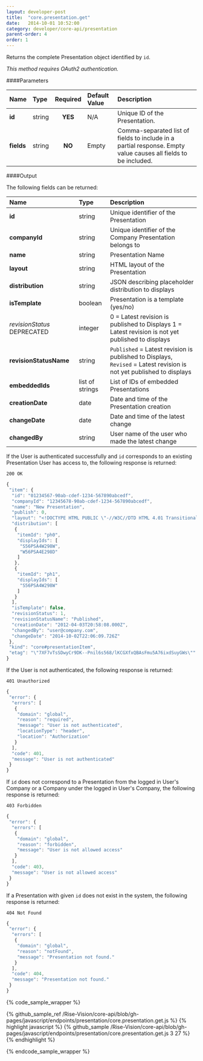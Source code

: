 ```yaml
---
layout: developer-post
title:  "core.presentation.get"
date:   2014-10-01 10:52:00
category: developer/core-api/presentation
parent-order: 4
order: 1
---
```


Returns the complete Presentation object identified  by `id`.

*This method requires OAuth2 authentication.*

####Parameters

| Name    | Type   | Required | Default Value | Description |
|:--------|:-------|:--------:|:--------------|:------------|
| **id**  | string |  **YES**  | N/A | Unique ID of the Presentation. |
| **fields**  | string |  **NO**  | Empty | Comma-separated list of fields to include in a partial response. Empty value causes all fields to be included. |

####Output

The following fields can be returned:

| Name    | Type   | Description |
|:--------|:-------|:------------|
| **id**  | string | Unique identifier of the Presentation |
| **companyId**  | string | Unique identifier of the Company Presentation belongs to|
| **name**  | string | Presentation Name |
| **layout**  | string | HTML layout of the Presentation |
| **distribution**  | string | JSON describing placeholder distribution to displays |
| **isTemplate**  | boolean | Presentation is a template (yes/no) |
| *revisionStatus* DEPRECATED  | integer | 0 = Latest revision is published to Displays 1 = Latest revision is not yet published to displays |
| **revisionStatusName**  | string | `Published` = Latest revision is published to Displays, `Revised` = Latest revision is not yet published to displays |
| **embeddedIds**  | list of strings | List of IDs of embedded Presentations |
| **creationDate**  | date | Date and time of the Presentation creation |
| **changeDate**  | date | Date and time of the latest change |
| **changedBy**  | string | User name of the user who made the latest change |


If the User is authenticated successfully and `id` corresponds to an existing Presentation User has access to, the following response is returned:

```200 OK```

```javascript
{
 "item": {
  "id": "01234567-90ab-cdef-1234-567890abcedf",
  "companyId": "12345678-90ab-cdef-1234-567890abcedf",
  "name": "New Presentation",
  "publish": 0,
  "layout": "<!DOCTYPE HTML PUBLIC \"-//W3C//DTD HTML 4.01 Transitional//EN\">\n<html>\n\t<head>\n\t\t<meta http-equiv=\"content-type\" content=\"text/html; charset=UTF-8\">\n\t\t<title></title>\n\t</head>\n\n\t<body style=\"height:1080px;width:1920px; margin: 0; overflow: hidden;\" >\n\t<div  id=\"ph0\" placeholder=\"true\" style=\"width:400px;height:200px;left:760px;top:376px;z-index:0;position:absolute;\"></div>\n\t<div  id=\"ph1\" placeholder=\"true\" style=\"width:73px;height:38px;left:660px;top:444px;z-index:1;position:absolute;\"></div>\n\t</body>\n\n\t<script language='javascript'>\n\t<!--\n\tvar presentationData = {\n\t\"presentationData\": {\n\t\t\"id\": \"01633350-813b-4124-aef7-11a85a341381\",\n\t\t\"hidePointer\": \"true\",\n\t\t\"donePlaceholder\": null,\n\t\t\"placeholders\": [\n\t\t\t{\n\t\t\t\t\"id\": \"ph0\",\n\t\t\t\t\"type\": \"playlist\",\n\t\t\t\t\"timeDefined\": \"false\",\n\t\t\t\t\"startDate\": \"08/28/14 2:27 PM\",\n\t\t\t\t\"endDate\": null,\n\t\t\t\t\"startTime\": null,\n\t\t\t\t\"endTime\": null,\n\t\t\t\t\"recurrenceType\": \"Daily\",\n\t\t\t\t\"recurrenceFrequency\": \"1\",\n\t\t\t\t\"recurrenceAbsolute\": \"true\",\n\t\t\t\t\"recurrenceDayOfWeek\": \"0\",\n\t\t\t\t\"recurrenceDayOfMonth\": \"0\",\n\t\t\t\t\"recurrenceWeekOfMonth\": \"0\",\n\t\t\t\t\"recurrenceMonthOfYear\": \"0\",\n\t\t\t\t\"visibility\": \"true\",\n\t\t\t\t\"transition\": \"none\",\n\t\t\t\t\"items\": [\n\t\t\t\t\t{\n\t\t\t\t\t\t\"name\": \"Text Item\",\n\t\t\t\t\t\t\"duration\": \"10\",\n\t\t\t\t\t\t\"type\": \"text\",\n\t\t\t\t\t\t\"objectReference\": null,\n\t\t\t\t\t\t\"index\": \"0\",\n\t\t\t\t\t\t\"playUntilDone\": \"false\",\n\t\t\t\t\t\t\"objectData\": \"<font size=\\\"7\\\">123</font>\",\n\t\t\t\t\t\t\"additionalParams\": null,\n\t\t\t\t\t\t\"timeDefined\": \"false\",\n\t\t\t\t\t\t\"startDate\": null,\n\t\t\t\t\t\t\"endDate\": null,\n\t\t\t\t\t\t\"startTime\": null,\n\t\t\t\t\t\t\"endTime\": null,\n\t\t\t\t\t\t\"recurrenceType\": \"Daily\",\n\t\t\t\t\t\t\"recurrenceFrequency\": \"1\",\n\t\t\t\t\t\t\"recurrenceAbsolute\": \"true\",\n\t\t\t\t\t\t\"recurrenceDayOfWeek\": \"0\",\n\t\t\t\t\t\t\"recurrenceDayOfMonth\": \"1\",\n\t\t\t\t\t\t\"recurrenceWeekOfMonth\": \"0\",\n\t\t\t\t\t\t\"recurrenceMonthOfYear\": \"0\"\n\t\t\t\t\t}\n\t\t\t\t]\n\t\t\t},\n\t\t\t{\n\t\t\t\t\"id\": \"ph1\",\n\t\t\t\t\"type\": \"playlist\",\n\t\t\t\t\"timeDefined\": \"false\",\n\t\t\t\t\"startDate\": \"09/30/14 3:26 PM\",\n\t\t\t\t\"endDate\": null,\n\t\t\t\t\"startTime\": null,\n\t\t\t\t\"endTime\": null,\n\t\t\t\t\"recurrenceType\": \"Daily\",\n\t\t\t\t\"recurrenceFrequency\": \"1\",\n\t\t\t\t\"recurrenceAbsolute\": \"true\",\n\t\t\t\t\"recurrenceDayOfWeek\": \"0\",\n\t\t\t\t\"recurrenceDayOfMonth\": \"0\",\n\t\t\t\t\"recurrenceWeekOfMonth\": \"0\",\n\t\t\t\t\"recurrenceMonthOfYear\": \"0\",\n\t\t\t\t\"visibility\": \"true\",\n\t\t\t\t\"transition\": \"none\",\n\t\t\t\t\"items\": [\n\t\t\t\t\t{\n\t\t\t\t\t\t\"name\": \"Text Item\",\n\t\t\t\t\t\t\"duration\": \"10\",\n\t\t\t\t\t\t\"type\": \"text\",\n\t\t\t\t\t\t\"objectReference\": null,\n\t\t\t\t\t\t\"index\": \"0\",\n\t\t\t\t\t\t\"playUntilDone\": \"false\",\n\t\t\t\t\t\t\"objectData\": \"<b><font color=\\\"#9900ff\\\">test</font></b>\",\n\t\t\t\t\t\t\"additionalParams\": null,\n\t\t\t\t\t\t\"timeDefined\": \"false\",\n\t\t\t\t\t\t\"startDate\": null,\n\t\t\t\t\t\t\"endDate\": null,\n\t\t\t\t\t\t\"startTime\": null,\n\t\t\t\t\t\t\"endTime\": null,\n\t\t\t\t\t\t\"recurrenceType\": \"Daily\",\n\t\t\t\t\t\t\"recurrenceFrequency\": \"1\",\n\t\t\t\t\t\t\"recurrenceAbsolute\": \"true\",\n\t\t\t\t\t\t\"recurrenceDayOfWeek\": \"0\",\n\t\t\t\t\t\t\"recurrenceDayOfMonth\": \"1\",\n\t\t\t\t\t\t\"recurrenceWeekOfMonth\": \"0\",\n\t\t\t\t\t\t\"recurrenceMonthOfYear\": \"0\"\n\t\t\t\t\t}\n\t\t\t\t]\n\t\t\t}\n\t\t]\n\t}\n};\n\t//-->\n\t</script>\n</html>\n",
  "distribution": [
   {
    "itemId": "ph0",
    "displayIds": [
     "S56PSA4W298W",
     "W56PSA4E298D"
    ]
   },
   {
    "itemId": "ph1",
    "displayIds": [
     "S56PSA4W298W"
    ]
   }
  ],
  "isTemplate": false,
  "revisionStatus": 1,
  "revisionStatusName": "Published",
  "creationDate": "2012-04-03T20:58:08.000Z",
  "changedBy": "user@company.com",
  "changeDate": "2014-10-02T22:06:09.726Z"
 },
 "kind": "core#presentationItem",
 "etag": "\"7XF7vTsSDwyCr9DK--Pnil6s568/lKCGXfxQBAsFmu5A76ixdSuyGWs\""
}
```

If the User is not authenticated, the following response is returned:

```401 Unauthorized```

```javascript
{
 "error": {
  "errors": [
   {
    "domain": "global",
    "reason": "required",
    "message": "User is not authenticated",
    "locationType": "header",
    "location": "Authorization"
   }
  ],
  "code": 401,
  "message": "User is not authenticated"
 }
}
```

If `id` does not correspond to a Presentation from the logged in User's Company or a Company under the logged in User's Company, the following response is returned:

```403 Forbidden```

```javascript
{
 "error": {
  "errors": [
   {
    "domain": "global",
    "reason": "forbidden",
    "message": "User is not allowed access"
   }
  ],
  "code": 403,
  "message": "User is not allowed access"
 }
}
```

If a Presentation with given `id` does not exist in the system, the following response is returned:

```404 Not Found```

```javascript
{
 "error": {
  "errors": [
   {
    "domain": "global",
    "reason": "notFound",
    "message": "Presentation not found."
   }
  ],
  "code": 404,
  "message": "Presentation not found."
 }
}
```


{% code_sample_wrapper %}

{% github_sample_ref /Rise-Vision/core-api/blob/gh-pages/javascript/endpoints/presentation/core.presentation.get.js %}
{% highlight javascript %}
{% github_sample /Rise-Vision/core-api/blob/gh-pages/javascript/endpoints/presentation/core.presentation.get.js 3 27 %}
{% endhighlight %}

{% endcode_sample_wrapper  %}